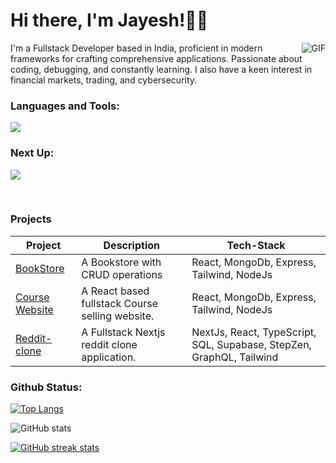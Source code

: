 <head>
  <base target="_blank">

</head>

# Hi there, I'm Jayesh!👋🏼
  <img align="right" alt="GIF" src="https://media.giphy.com/media/v1.Y2lkPTc5MGI3NjExaDk0dnA1d3k2NzN5dXM3MXZvdnd4ZHBoNDJmeGd4ZXg5NWRuOW5qdiZlcD12MV9pbnRlcm5hbF9naWZfYnlfaWQmY3Q9Zw/f3iwJFOVOwuy7K6FFw/giphy.gif" />


I'm a Fullstack Developer based in India, proficient in modern frameworks for crafting comprehensive applications. Passionate about coding, debugging, and constantly learning. I also have a keen interest in financial markets, trading, and cybersecurity.

### Languages and Tools:
<p>
  <a href="https://skillicons.dev">
  <img src="https://skillicons.dev/icons?i=cpp,python,typescript,js,nextjs,figma,react,nodejs,redux,html,css,express,mongodb,aws,gcp,git,github,bitbucket,postgres,postman,vscode,md,notion&theme=dark&perline=6"/>
  </a>

</p>

### Next Up:

<a href="https://skillicons.dev">
    <img src="https://skillicons.dev/icons?i=threejs,solidity,golang&perline=7" />
  </a></br>

&nbsp;

### Projects
| Project | Description | Tech-Stack |
| --- | --- | --- |
| [BookStore](https://github.com/chouhan-jayesh/bookstore) | A Bookstore with CRUD operations |  React, MongoDb, Express, Tailwind, NodeJs |
| [Course Website](https://github.com/chouhan-jayesh/course-selling-website) | A React based fullstack Course selling website. |  React, MongoDb, Express, Tailwind, NodeJs |
| [Reddit-clone](https://github.com/chouhan-jayedh/reddit) | A Fullstack Nextjs reddit clone application. |  NextJs, React, TypeScript, SQL, Supabase, StepZen, GraphQL, Tailwind  |






### Github Status:
<div align="Ccenter">
  
[![Top Langs](https://github-readme-stats.vercel.app/api/top-langs/?username=chouhan-jayesh&layout=compact&theme=transparent&center)](https://github.com/chouhan-jayesh/github-readme-stats) 

![GitHub stats](https://github-readme-stats.vercel.app/api?username=chouhan-jayesh&show_icons=true&theme=transparent) 

[![GitHub streak stats](https://github-readme-streak-stats.herokuapp.com/?user=chouhan-jayesh&theme=transparent )](https://git.io/streak-stats)
</div>



